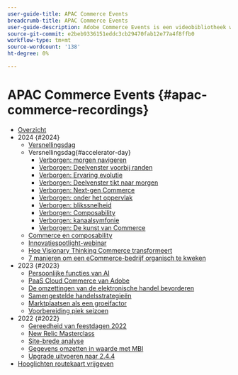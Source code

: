 ```yaml
---
user-guide-title: APAC Commerce Events
breadcrumb-title: APAC Commerce Events
user-guide-description: Adobe Commerce Events is een videobibliotheek waar experts en collega's hun gedachten en ideeën over het gebruik van Adobe Commerce hebben gedeeld.
source-git-commit: e2beb9336151eddc3cb29470fab12e77a4f8ffb0
workflow-type: tm+mt
source-wordcount: '138'
ht-degree: 0%

---
```



# APAC Commerce Events {#apac-commerce-recordings}

+ [Overzicht](overview.md)
+ 2024 {#2024}
   + [Versnellingsdag](2024/accelerator-day/overview.md)
   + Versnellingsdag{#accelerator-day}
      + [Verborgen: morgen navigeren](./2024/accelerator-day/navigating-tomorrow.md)
      + [Verborgen: Deelvenster voorbij randen](./2024/accelerator-day/panel-beyond-borders.md)
      + [Verborgen: Ervaring evolutie](./2024/accelerator-day/experience-evolution.md)
      + [Verborgen: Deelvenster tikt naar morgen](./2024/accelerator-day/panel-tapping-into-tomorrow.md)
      + [Verborgen: Next-gen Commerce](./2024/accelerator-day/next-gen-commerce.md)
      + [Verborgen: onder het oppervlak](./2024/accelerator-day/beneath-the-surface.md)
      + [Verborgen: blikssnelheid](./2024/accelerator-day/lightning-speed.md)
      + [Verborgen: Composability](./2024/accelerator-day/composability.md)
      + [Verborgen: kanaalsymfonie](./2024/accelerator-day/cross-channel-symphony.md)
      + [Verborgen: De kunst van Commerce](./2024/accelerator-day/the-art-of-commerce.md)
   + [Commerce en composability](2024/commerce-and-composability.md)
   + [Innovatiespotlight-webinar](2024/innovation-spotlight.md)
   + [Hoe Visionary Thinking Commerce transformeert](2024/visionary-thinking.md)
   + [7 manieren om een eCommerce-bedrijf organisch te kweken](2024/grow-ecommerce-business.md)
+ 2023 {#2023}
   + [Persoonlijke functies van AI](2023/ai-personalisation.md)
   + [PaaS Cloud Commerce van Adobe](2023/adobes-paas-cloud-commerce.md)
   + [De omzettingen van de elektronische handel bevorderen](2023/ecommerce-conversions.md)
   + [Samengestelde handelsstrategieën](2023/composable-commerce.md)
   + [Marktplaatsen als een groeifactor](2023/marketplaces.md)
   + [Voorbereiding piek seizoen](2023/peak-season-prep.md)
+ 2022 {#2022}
   + [Gereedheid van feestdagen 2022](2022/holiday.md)
   + [New Relic Masterclass](2022/new-relic.md)
   + [Site-brede analyse](2022/analysis-tool.md)
   + [Gegevens omzetten in waarde met MBI](2022/mbi.md)
   + [Upgrade uitvoeren naar 2.4.4](2022/upgrade.md)
+ [Hooglichten routekaart vrijgeven](release-highlights.md)

<!--+ Commerce Events {#commerce-events}
  + [Overview](commerce-events/overview.md)
  + 2022 {#2022}
    + [Top Tips and Tricks for Adobe Campaign Standard](customer-journeys/2022/tips-and-tricks.md)
    + [Develop and customize data models in Adobe [!DNL Campaign Classic]](customer-journeys/2022/data-models.md)

+ Data and insights {#commerce-release-updates}
  + [Overview](commerce-release-updates/overview.md)
  + 2022 {#2022}
    + [Innovations and trends](data-and-insights/2022/innovations.md)
    + [Sensei and Analysis Workspace](data-and-insights/2022/sensei.md)
    + [Personalize and automate with Adobe Target](data-and-insights/2022/personalize.md)
    + [Analytics and Target applications for Mobile and Apps](data-and-insights/2022/mobile-and-apps.md)
    + [Cross Device Analytics and Customer Journey Analytics](data-and-insights/2022/cross-device-analytics.md) -->